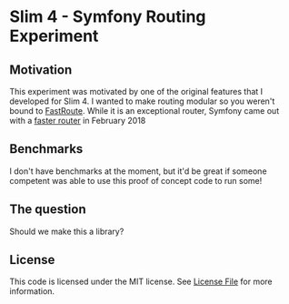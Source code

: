 # Slim 4 - Symfony Routing Experiment

## Motivation
This experiment was motivated by one of the original features that I developed for Slim 4. I wanted to make routing modular so you weren't bound to [FastRoute](https://github.com/nikic/FastRoute). While it is an exceptional router, Symfony came out with a [faster router](https://symfony.com/doc/current/routing.html) in February 2018

## Benchmarks
I don't have benchmarks at the moment, but it'd be great if someone competent was able to use this proof of concept code to run some!

## The question
Should we make this a library?

## License
This code is licensed under the MIT license. See [License File](LICENSE.md) for more information.
